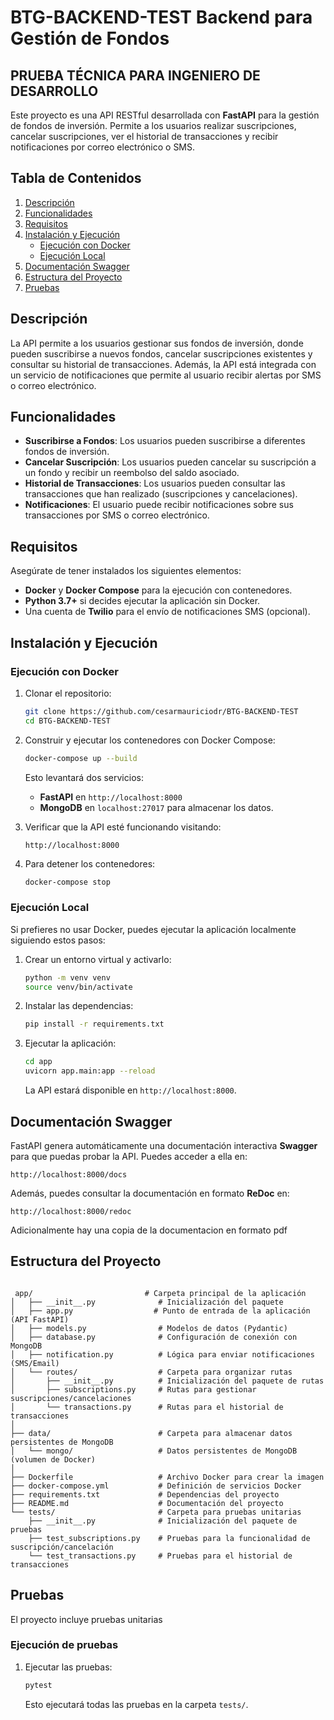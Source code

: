 # BTG-BACKEND-TEST Backend para Gestión de Fondos
## PRUEBA TÉCNICA PARA INGENIERO DE DESARROLLO 

Este proyecto es una API RESTful desarrollada con **FastAPI** para la gestión de fondos de inversión. Permite a los usuarios realizar suscripciones, cancelar suscripciones, ver el historial de transacciones y recibir notificaciones por correo electrónico o SMS.

## Tabla de Contenidos

1. [Descripción](#descripción)
2. [Funcionalidades](#funcionalidades)
3. [Requisitos](#requisitos)
4. [Instalación y Ejecución](#instalación-y-ejecución)
   - [Ejecución con Docker](#ejecución-con-docker)
   - [Ejecución Local](#ejecución-local)
5. [Documentación Swagger](#documentación-swagger)
6. [Estructura del Proyecto](#estructura-del-proyecto)
7. [Pruebas](#pruebas)


## Descripción

La API permite a los usuarios gestionar sus fondos de inversión, donde pueden suscribirse a nuevos fondos, cancelar suscripciones existentes y consultar su historial de transacciones. Además, la API está integrada con un servicio de notificaciones que permite al usuario recibir alertas por SMS o correo electrónico.

## Funcionalidades

- **Suscribirse a Fondos**: Los usuarios pueden suscribirse a diferentes fondos de inversión.
- **Cancelar Suscripción**: Los usuarios pueden cancelar su suscripción a un fondo y recibir un reembolso del saldo asociado.
- **Historial de Transacciones**: Los usuarios pueden consultar las transacciones que han realizado (suscripciones y cancelaciones).
- **Notificaciones**: El usuario puede recibir notificaciones sobre sus transacciones por SMS o correo electrónico.

## Requisitos

Asegúrate de tener instalados los siguientes elementos:

- **Docker** y **Docker Compose** para la ejecución con contenedores.
- **Python 3.7+** si decides ejecutar la aplicación sin Docker.
- Una cuenta de **Twilio** para el envío de notificaciones SMS (opcional).

## Instalación y Ejecución

### Ejecución con Docker

1. Clonar el repositorio:

   ```bash
   git clone https://github.com/cesarmauriciodr/BTG-BACKEND-TEST
   cd BTG-BACKEND-TEST
   ```

2. Construir y ejecutar los contenedores con Docker Compose:

   ```bash
   docker-compose up --build
   ```

   Esto levantará dos servicios:
   - **FastAPI** en `http://localhost:8000`
   - **MongoDB** en `localhost:27017` para almacenar los datos.

3. Verificar que la API esté funcionando visitando:

   ```
   http://localhost:8000
   ```

4. Para detener los contenedores:

   ```bash
   docker-compose stop
   ```

### Ejecución Local

Si prefieres no usar Docker, puedes ejecutar la aplicación localmente siguiendo estos pasos:

1. Crear un entorno virtual y activarlo:

   ```bash
   python -m venv venv
   source venv/bin/activate 
   ```

2. Instalar las dependencias:

   ```bash
   pip install -r requirements.txt
   ```

3. Ejecutar la aplicación:

   ```bash
   cd app
   uvicorn app.main:app --reload
   ```

   La API estará disponible en `http://localhost:8000`.

## Documentación Swagger

FastAPI genera automáticamente una documentación interactiva **Swagger** para que puedas probar la API. Puedes acceder a ella en:

```
http://localhost:8000/docs
```

Además, puedes consultar la documentación en formato **ReDoc** en:

```
http://localhost:8000/redoc
```

Adicionalmente hay una copia de la documentacion en formato pdf



## Estructura del Proyecto

```plaintext

 app/                         # Carpeta principal de la aplicación
│   ├── __init__.py              # Inicialización del paquete
│   ├── app.py                  # Punto de entrada de la aplicación (API FastAPI)
│   ├── models.py                # Modelos de datos (Pydantic)
│   ├── database.py              # Configuración de conexión con MongoDB
│   ├── notification.py          # Lógica para enviar notificaciones (SMS/Email)
│   └── routes/                  # Carpeta para organizar rutas
│       ├── __init__.py          # Inicialización del paquete de rutas
│       ├── subscriptions.py     # Rutas para gestionar suscripciones/cancelaciones
│       └── transactions.py      # Rutas para el historial de transacciones
│
├── data/                        # Carpeta para almacenar datos persistentes de MongoDB
│   └── mongo/                   # Datos persistentes de MongoDB (volumen de Docker)
│
├── Dockerfile                   # Archivo Docker para crear la imagen
├── docker-compose.yml           # Definición de servicios Docker
├── requirements.txt             # Dependencias del proyecto
├── README.md                    # Documentación del proyecto
└── tests/                       # Carpeta para pruebas unitarias
    ├── __init__.py              # Inicialización del paquete de pruebas
    ├── test_subscriptions.py    # Pruebas para la funcionalidad de suscripción/cancelación
    └── test_transactions.py     # Pruebas para el historial de transacciones
```

## Pruebas

El proyecto incluye pruebas unitarias

### Ejecución de pruebas


1. Ejecutar las pruebas:

   ```bash
   pytest
   ```

   Esto ejecutará todas las pruebas en la carpeta `tests/`.
